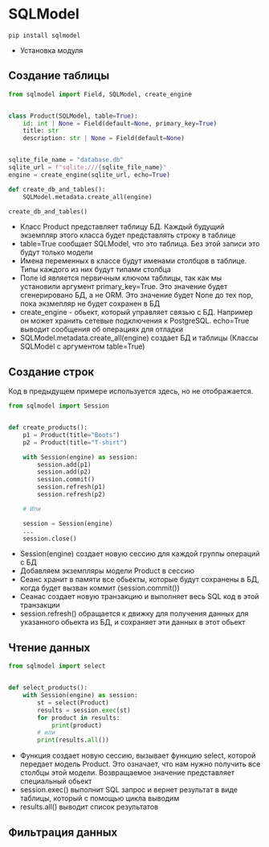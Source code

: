 # SQLModel

```
pip install sqlmodel
```
- Установка модуля

## Создание таблицы

```python
from sqlmodel import Field, SQLModel, create_engine


class Product(SQLModel, table=True):
	id: int | None = Field(default=None, primary_key=True)
	title: str
	description: str | None = Field(default=None)


sqlite_file_name = "database.db"
sqlite_url = f"sqlite:///{sqlite_file_name}"
engine = create_engine(sqlite_url, echo=True)

def create_db_and_tables():
	SQLModel.metadata.create_all(engine)

create_db_and_tables()
```
- Класс Product представляет таблицу БД. Каждый будущий экземпляр этого класса будет представлять строку в таблице
- table=True сообщает SQLModel, что это таблица. Без этой записи это будут только модели
- Имена переменных в классе будут именами столбцов в таблице. Типы каждого из них будут типами столбца
- Поле id является первичным ключом таблицы, так как мы установили аргумент primary_key=True. Это значение будет сгенерировано БД, а не ORM. Это значение будет None до тех пор, пока экзмепляр не будет сохранен в БД
- create_engine - обьект, который управляет связью с БД. Например он может хранить сетевые подключения к PostgreSQL. echo=True выводит сообщения об операциях для отладки
- SQLModel.metadata.create_all(engine) создает БД и таблицы (Классы SQLModel с аргументом table=True)

## Создание строк

Код в предыдущем примере используется здесь, но не отображается.

```python
from sqlmodel import Session


def create_products():
	p1 = Product(title="Boots")
	p2 = Product(title="T-shirt")

	with Session(engine) as session:
		session.add(p1)
		session.add(p2)
		session.commit()
		session.refresh(p1)
		session.refresh(p2)

	# Или

	session = Session(engine)
	...
	session.close()
```
- Session(engine) создает новую сессию для каждой группы операций с БД
- Добавляем экземпляры модели Product в сессию
- Сеанс хранит в памяти все обьекты, которые будут сохранены в БД, когда будет вызван коммит (session.commit())
- Сеанас создает новую транзакцию и выполняет весь SQL код в этой транзакции
- session.refresh() обращается к движку для получения  данных для указанного обьекта из БД, и сохраняет эти данных в этот обьект

## Чтение данных

```python
from sqlmodel import select


def select_products():
	with Session(engine) as session:
		st = select(Product)
		results = session.exec(st)
		for product in results:
			print(product)
		# или
		print(results.all())
```
- Функция создает новую сессию, вызывает функцию select, которой передает модель Product. Это означает, что нам нужно получить все столбцы этой модели. Возвращаемое значение представляет специальный обьект
- session.exec() выполнит SQL запрос и вернет результат в виде таблицы, который с помощью цикла выводим
- results.all() выводит список результатов

## Фильтрация данных